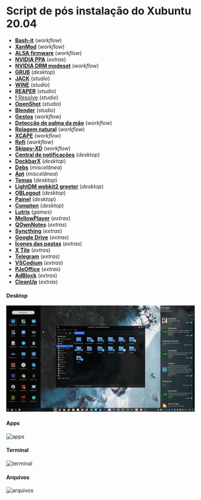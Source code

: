 # Script de pós instalação do Xubuntu 20.04
 - [**Bash-it**](scripts/bash-it.md) (_workflow_)
 - [**XanMod**](scripts/xanmod.md) (_workflow_)
 - [**ALSA firmware**](scripts/alsa-firmware.md) (_workflow_)
 - [**NVIDIA PPA**](scripts/nvidia-ppa.md) (_extras_)
 - [**NVIDIA DRM modeset**](scripts/nvidia-drm-modeset.md) (_workflow_)
 - [**GRUB**](scripts/grub.md) (_desktop_)
 - [**JACK**](scripts/jack.md) (_studio_)
 - [**WINE**](scripts/wine.md) (_studio_)
 - [**REAPER**](scripts/reaper.md) (_studio_)
 - [**!** Resolve](scripts/resolve.md) (_studio_)
 - [**OpenShot**](scripts/openshot.md) (_studio_)
 - [**Blender**](scripts/blender.md) (_studio_)
 - [**Gestos**](scripts/gestures.md) (_workflow_)
 - [**Detecção de palma da mão**](scripts/palmdetection.md) (_workflow_)
 - [**Rolagem natural**](scripts/natural-scrolling.md) (_workflow_)
 - [**XCAPE**](scripts/xcape.md) (_workflow_)
 - [**Rofi**](scripts/rofi.md) (_workflow_)
 - [**Skippy-XD**](scripts/skippy-xd.md) (_workflow_)
 - [**Central de notificações**](scripts/deadd-notification-center.md) (_desktop_)
 - [**DockbarX**](scripts/dockbarx.md) (_desktop_)
 - [**Debs**](scripts/debs.md) (_miscelânea_)
 - [**Apt**](scripts/apt.md) (_miscelânea_)
 - [**Temas**](scripts/style.md) (_desktop_)
 - [**LightDM webkit2 greeter**](scripts/lightdm-webkit2-greeter.md) (_desktop_)
 - [**OBLogout**](scripts/oblogout.md) (_desktop_)
 - [**Painel**](scripts/panel.md) (_desktop_)
 - [**Compton**](scripts/compton.md) (_desktop_)
 - [**Lutris**](scripts/lutris.md) (_games_)
 - [**MellowPlayer**](scripts/mellowplayer.md) (_extras_)
 - [**QOwnNotes**](scripts/qownnotes.md) (_extras_)
 - [**Syncthing**](scripts/syncthing.md) (_extras_)
 - [**Google Drive**](scripts/google-drive.md) (_extras_)
 - [**Ícones das pastas**](scripts/folder-icon.md) (_extras_)
 - [**X Tile**](scripts/x-tile.md) (_extras_)
 - [**Telegram**](scripts/telegram.md) (_extras_)
 - [**VSCodium**](scripts/vscodium.md) (_extras_)
 - [**PJeOffice**](scripts/pjeoffice.md) (_extras_)
 - [**AdBlock**](scripts/adblock.md) (_extras_)
 - [**CleanUp**](scripts/uninstall-duplicity.md) (_extras_)

#### Desktop
![desktop](images/desktop.png)

#### Apps
![apps](images/apps.png)

#### Terminal
![terminal](images/terminal.png)

#### Arquivos
![arquivos](images/arquivos.png)